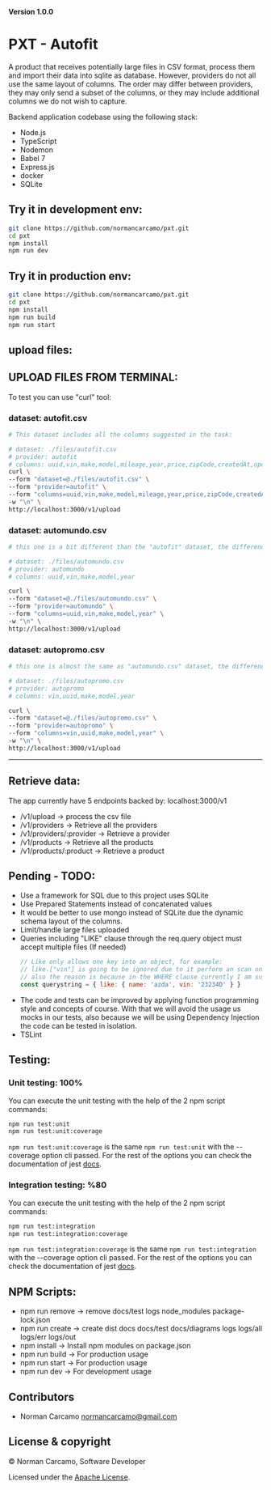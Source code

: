 **Version 1.0.0**

# PXT - Autofit

A product that receives potentially large files in CSV format, process them and
import their data into sqlite as database. However, providers do not all use 
the same layout of columns. The order may differ between providers, 
they may only send a subset of the columns, or they may include additional 
columns we do not wish to capture.

Backend application codebase using the following stack:

- Node.js
- TypeScript
- Nodemon
- Babel 7
- Express.js
- docker
- SQLite

## Try it in development env:
```bash
git clone https://github.com/normancarcamo/pxt.git
cd pxt
npm install
npm run dev
```

## Try it in production env:
```bash
git clone https://github.com/normancarcamo/pxt.git
cd pxt
npm install
npm run build
npm run start
```

## upload files:

## UPLOAD FILES FROM TERMINAL:

To test you can use "curl" tool:

### dataset: autofit.csv

```bash
# This dataset includes all the columns suggested in the task:

# dataset: ./files/autofit.csv
# provider: autofit
# columns: uuid,vin,make,model,mileage,year,price,zipCode,createdAt,updatedAt
curl \
--form "dataset=@./files/autofit.csv" \
--form "provider=autofit" \
--form "columns=uuid,vin,make,model,mileage,year,price,zipCode,createdAt,updatedAt" \
-w "\n" \
http://localhost:3000/v1/upload
```

### dataset: automundo.csv

```bash
# this one is a bit different than the "autofit" dataset, the difference is that this includes less columns:

# dataset: ./files/automundo.csv
# provider: automundo
# columns: uuid,vin,make,model,year

curl \
--form "dataset=@./files/automundo.csv" \
--form "provider=automundo" \
--form "columns=uuid,vin,make,model,year" \
-w "\n" \
http://localhost:3000/v1/upload
```

### dataset: autopromo.csv

```bash
# this one is almost the same as "automundo.csv" dataset, the difference is the order of their columns:

# dataset: ./files/autopromo.csv
# provider: autopromo
# columns: vin,uuid,make,model,year

curl \
--form "dataset=@./files/autopromo.csv" \
--form "provider=autopromo" \
--form "columns=vin,uuid,make,model,year" \
-w "\n" \
http://localhost:3000/v1/upload
```

-------------------------------------------------------------------

## Retrieve data:

The app currently have 5 endpoints backed by: localhost:3000/v1

- /v1/upload -> process the csv file
- /v1/providers -> Retrieve all the providers
- /v1/providers/:provider -> Retrieve a provider
- /v1/products -> Retrieve all the products
- /v1/products/:product -> Retrieve a product

## Pending - TODO:

- Use a framework for SQL due to this project uses SQLite
- Use Prepared Statements instead of concatenated values
- It would be better to use mongo instead of SQLite due the dynamic schema layout of the columns.
- Limit/handle large files uploaded
- Queries including "LIKE" clause through the req.query object must accept multiple files (If needed)
  ```js
  // Like only allows one key into an object, for example:
  // like.["vin"] is going to be ignored due to it perform an scan on the first key found.
  // also the reason is because in the WHERE clause currently I am supporting one field.
  const querystring = { like: { name: 'azda', vin: '23234D' } }

  ```
- The code and tests can be improved by applying function programming style and concepts of course.
  With that we will avoid the usage us mocks in our tests, also because we will be using Dependency Injection the code can be tested in isolation.
- TSLint

## Testing:

### Unit testing: 100%
You can execute the unit testing with the help of the 2 npm script commands:

```bash
npm run test:unit
npm run test:unit:coverage
```

`npm run test:unit:coverage` is the same `npm run test:unit` with the --coverage option cli passed.
For the rest of the options you can check the documentation of jest [docs](https://jestjs.io/docs/en/configuration).

### Integration testing: %80
You can execute the unit testing with the help of the 2 npm script commands:

```bash
npm run test:integration
npm run test:integration:coverage
```

`npm run test:integration:coverage` is the same `npm run test:integration` with the --coverage option cli passed.
For the rest of the options you can check the documentation of jest [docs](https://jestjs.io/docs/en/configuration).

## NPM Scripts:
- npm run remove -> remove docs/test logs node_modules package-lock.json
- npm run create -> create dist docs docs/test docs/diagrams logs logs/all logs/err logs/out
- npm install    -> Install npm modules on package.json
- npm run build  -> For production usage
- npm run start  -> For production usage
- npm run dev    -> For development usage

## Contributors

- Norman Carcamo <normancarcamo@gmail.com>

## License & copyright

© Norman Carcamo, Software Developer

Licensed under the [Apache License](LICENSE).